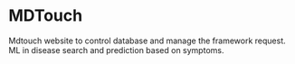 # MDTouch
Mdtouch website to control database and manage the framework request.
ML in disease search and prediction based on symptoms.
